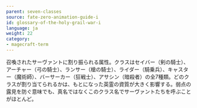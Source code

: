 ```yaml
---
parent: seven-classes
source: fate-zero-animation-guide-i
id: glossary-of-the-holy-grail-war-i
language: ja
weight: 22
category:
- magecraft-term
---
```


召喚されたサーヴァントに割り振られる属性。クラスはセイバー（剣の騎士）、アーチャー（弓の騎士）、ランサー（槍の騎士）、ライダー（騎乗兵）、キャスター（魔術師）、バーサーカー（狂戦士）、アサシン（暗殺者）の全7種類。どのクラスが割り当てられるかは、もとになった英霊の資質が大きく影響する。弱点の露見を防ぐ意味でも、真名ではなくこのクラス名でサーヴァントたちを呼ぶことがほとんど。
